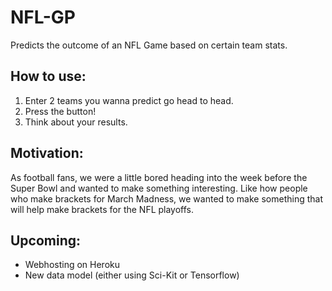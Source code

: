 # NFL-GP
Predicts the outcome of an NFL Game based on certain team stats.

## How to use: 
1) Enter 2 teams you wanna predict go head to head.
2) Press the button!
3) Think about your results.

## Motivation:
As football fans, we were a little bored heading into the week before the Super Bowl and 
wanted to make something interesting. Like how people who make brackets for March Madness,
we wanted to make something that will help make brackets for the NFL playoffs.

## Upcoming: 
- Webhosting on Heroku
- New data model (either using Sci-Kit or Tensorflow)
